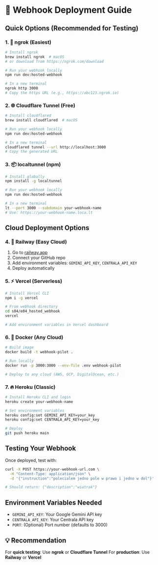 # 🚀 Webhook Deployment Guide

## Quick Options (Recommended for Testing)

### 1. 🔧 ngrok (Easiest)
```bash
# Install ngrok
brew install ngrok  # macOS
# or download from https://ngrok.com/download

# Run your webhook locally
npm run dev:hosted-webhook

# In a new terminal
ngrok http 3000
# Copy the https URL (e.g., https://abc123.ngrok.io)
```

### 2. 🌐 Cloudflare Tunnel (Free)
```bash
# Install cloudflared
brew install cloudflared  # macOS

# Run your webhook locally
npm run dev:hosted-webhook

# In a new terminal
cloudflared tunnel --url http://localhost:3000
# Copy the generated URL
```

### 3. 📦 localtunnel (npm)
```bash
# Install globally
npm install -g localtunnel

# Run your webhook locally
npm run dev:hosted-webhook

# In a new terminal
lt --port 3000 --subdomain your-webhook-name
# Use: https://your-webhook-name.loca.lt
```

## Cloud Deployment Options

### 4. 🚂 Railway (Easy Cloud)
1. Go to [railway.app](https://railway.app)
2. Connect your GitHub repo
3. Add environment variables: `GEMINI_API_KEY`, `CENTRALA_API_KEY`
4. Deploy automatically

### 5. ⚡ Vercel (Serverless)
```bash
# Install Vercel CLI
npm i -g vercel

# From webhook directory
cd s04/e04_hosted_webhook
vercel

# Add environment variables in Vercel dashboard
```

### 6. 🐳 Docker (Any Cloud)
```bash
# Build image
docker build -t webhook-pilot .

# Run locally
docker run -p 3000:3000 --env-file .env webhook-pilot

# Deploy to any cloud (AWS, GCP, DigitalOcean, etc.)
```

### 7. 🔥 Heroku (Classic)
```bash
# Install Heroku CLI and login
heroku create your-webhook-name

# Set environment variables
heroku config:set GEMINI_API_KEY=your_key
heroku config:set CENTRALA_API_KEY=your_key

# Deploy
git push heroku main
```

## Testing Your Webhook

Once deployed, test with:
```bash
curl -X POST https://your-webhook-url.com \
  -H "Content-Type: application/json" \
  -d '{"instruction":"polecialem jedno pole w prawo i jedno w dol"}'

# Should return: {"description":"wiatrak"}
```

## Environment Variables Needed

- `GEMINI_API_KEY`: Your Google Gemini API key
- `CENTRALA_API_KEY`: Your Centrala API key
- `PORT`: (Optional) Port number (defaults to 3000)

## 💡 Recommendation

For **quick testing**: Use **ngrok** or **Cloudflare Tunnel**
For **production**: Use **Railway** or **Vercel** 